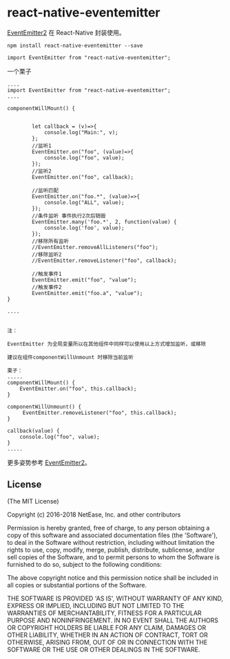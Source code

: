 # react-native-eventemitter

[EventEmitter2](https://github.com/hij1nx/EventEmitter2) 在 React-Native 封装使用。 

```
npm install react-native-eventemitter --save
```

```
import EventEmitter from "react-native-eventemitter";
```


一个栗子
```
....
import EventEmitter from "react-native-eventemitter";
....

componentWillMount() {


		let callback = (v)=>{
            console.log("Main:", v);
        };
		//监听1
        EventEmitter.on("foo", (value)=>{
            console.log("foo", value);
        });
		//监听2
        EventEmitter.on("foo", callback);

		//监听匹配
		EventEmitter.on("foo.*", (value)=>{
            console.log("ALL", value);
        });
		//条件监听 事件执行2次后销毁
        EventEmitter.many('foo.*', 2, function(value) {
            console.log('foo', value);
        });
		//移除所有监听
		//EventEmitter.removeAllListeners("foo");
		//移除监听2
		//EventEmitter.removeListener("foo", callback);
		
		//触发事件1
		EventEmitter.emit("foo", "value");
		//触发事件2
		EventEmitter.emit("foo.a", "value");
}

....


注：

EventEmitter 为全局变量所以在其他组件中同样可以使用以上方式增加监听，或移除

建议在组件componentWillUnmount 时移除当前监听

栗子：
.....
componentWillMount() {
	EventEmitter.on("foo", this.callback);
}

componentWillUnmount() {
     EventEmitter.removeListener("foo", this.callback);
}

callback(value) {
 	console.log("foo", value);
}
.....

```

更多姿势参考 [EventEmitter2](https://github.com/hij1nx/EventEmitter2)。 


## License

(The MIT License)

Copyright (c) 2016-2018 NetEase, Inc. and other contributors

Permission is hereby granted, free of charge, to any person obtaining
a copy of this software and associated documentation files (the
'Software'), to deal in the Software without restriction, including
without limitation the rights to use, copy, modify, merge, publish,
distribute, sublicense, and/or sell copies of the Software, and to
permit persons to whom the Software is furnished to do so, subject to
the following conditions:

The above copyright notice and this permission notice shall be
included in all copies or substantial portions of the Software.

THE SOFTWARE IS PROVIDED 'AS IS', WITHOUT WARRANTY OF ANY KIND,
EXPRESS OR IMPLIED, INCLUDING BUT NOT LIMITED TO THE WARRANTIES OF
MERCHANTABILITY, FITNESS FOR A PARTICULAR PURPOSE AND NONINFRINGEMENT.
IN NO EVENT SHALL THE AUTHORS OR COPYRIGHT HOLDERS BE LIABLE FOR ANY
CLAIM, DAMAGES OR OTHER LIABILITY, WHETHER IN AN ACTION OF CONTRACT,
TORT OR OTHERWISE, ARISING FROM, OUT OF OR IN CONNECTION WITH THE
SOFTWARE OR THE USE OR OTHER DEALINGS IN THE SOFTWARE.
